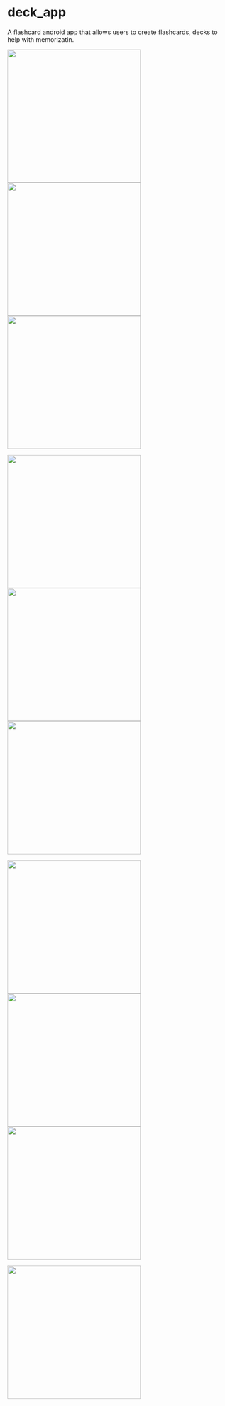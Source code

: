 # deck_app

A flashcard android app that allows users to create flashcards, decks to help with memorizatin. 



<p float="left">
<img src="images/WelcomePage.png" width="300"> 
<img src="images/login.png" width="300">
<img src="images/signup.png" width="300">
</p>
<p float="left">
<img src="images/Menu.png" width="300">
<img src="images/list_of_decks.png" width="300">
<img src="images/front_card.png" width="300">
</p>
<p float="left">
 <img src="images/back_card.png" width="300">
<img src="images/add_deck.png" width="300">
<img src="images/add_more_cards.png" width="300">
</p>
<p float="left">
  <img src="images/user.png" width="300">
</p>

